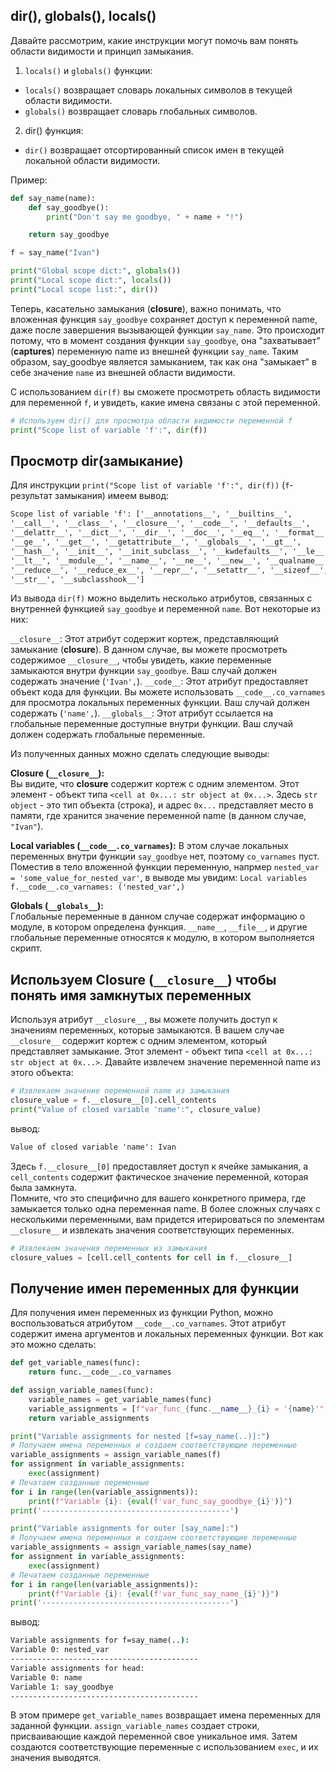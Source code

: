 ## dir(), globals(), locals()
Давайте рассмотрим, какие инструкции могут помочь вам понять области видимости и принцип замыкания.

1. `locals()` и `globals()` функции:  
- `locals()` возвращает словарь локальных символов в текущей области видимости.
- `globals()` возвращает словарь глобальных символов.  

2. dir() функция:  
- `dir()` возвращает отсортированный список имен в текущей локальной области видимости.


Пример:
```python
def say_name(name):
    def say_goodbye():
        print("Don't say me goodbye, " + name + "!")

    return say_goodbye

f = say_name("Ivan")

print("Global scope dict:", globals())
print("Local scope dict:", locals())
print("Local scope list:", dir())
```

Теперь, касательно замыкания (**closure**), важно понимать, что вложенная функция `say_goodbye` сохраняет доступ к переменной name, даже после завершения вызывающей функции `say_name`. Это происходит потому, что в момент создания функции `say_goodbye`, она "захватывает" (**captures**) переменную name из внешней функции `say_name`. Таким образом, say_goodbye является замыканием, так как она "замыкает" в себе значение `name` из внешней области видимости.

С использованием `dir(f)` вы сможете просмотреть область видимости для переменной `f`, и увидеть, какие имена связаны с этой переменной.
```python
# Используем dir() для просмотра области видимости переменной f
print("Scope list of variable 'f':", dir(f))
```

## Просмотр dir(замыкание)
Для инструкции `print("Scope list of variable 'f':", dir(f))` (`f`- результат замыкания) имеем вывод:
```cmd
Scope list of variable 'f': ['__annotations__', '__builtins__',  
'__call__', '__class__', '__closure__', '__code__', '__defaults__',  
'__delattr__', '__dict__', '__dir__', '__doc__', '__eq__', '__format__',  
'__ge__', '__get__', '__getattribute__', '__globals__', '__gt__',  
'__hash__', '__init__', '__init_subclass__', '__kwdefaults__', '__le__',  
'__lt__', '__module__', '__name__', '__ne__', '__new__', '__qualname__',  
'__reduce__', '__reduce_ex__', '__repr__', '__setattr__', '__sizeof__',  
'__str__', '__subclasshook__']
```

Из вывода `dir(f)` можно выделить несколько атрибутов, связанных с внутренней функцией `say_goodbye` и переменной `name`. Вот некоторые из них:

`__closure__`: Этот атрибут содержит кортеж, представляющий замыкание (**closure**). В данном случае, вы можете просмотреть содержимое `__closure__`, чтобы увидеть, какие переменные замыкаются внутри функции `say_goodbye`. Ваш случай должен содержать значение (`'Ivan',`).
`__code__`: Этот атрибут предоставляет объект кода для функции. Вы можете использовать `__code__.co_varnames` для просмотра локальных переменных функции. Ваш случай должен содержать (`'name',`).
`__globals__`: Этот атрибут ссылается на глобальные переменные доступные внутри функции. Ваш случай должен содержать глобальные переменные.

Из полученных данных можно сделать следующие выводы:

**Closure (`__closure__`):**  
Вы видите, что __closure__ содержит кортеж с одним элементом. Этот элемент - объект типа `<cell at 0x...: str object at 0x...>`. Здесь `str object` - это тип объекта (строка), и адрес `0x...` представляет место в памяти, где хранится значение переменной name (в данном случае, `"Ivan"`).

**Local variables (`__code__.co_varnames`):** 
В этом случае локальных переменных внутри функции `say_goodbye` нет, поэтому `co_varnames` пуст. Поместив в тело вложенной функции переменную, напрмер `nested_var = 'some_value_for_nested_var'`, в выводе мы увидим: `Local variables f.__code__.co_varnames: ('nested_var',)`

**Globals (`__globals__`):**  
Глобальные переменные в данном случае содержат информацию о модуле, в котором определена функция. `__name__`, `__file__`, и другие глобальные переменные относятся к модулю, в котором выполняется скрипт.

## Используем Closure (`__closure__`) чтобы понять имя замкнутых переменных
Используя атрибут `__closure__`, вы можете получить доступ к значениям переменных, которые замыкаются. В вашем случае `__closure__` содержит кортеж с одним элементом, который представляет замыкание. Этот элемент - объект типа `<cell at 0x...: str object at 0x...>`. Давайте извлечем значение переменной name из этого объекта:
```python
# Извлекаем значение переменной name из замыкания
closure_value = f.__closure__[0].cell_contents
print("Value of closed variable 'name':", closure_value)
```
вывод:
```cmd
Value of closed variable 'name': Ivan
```
Здесь `f.__closure__[0]` предоставляет доступ к ячейке замыкания, а `cell_contents` содержит фактическое значение переменной, которая была замкнута.  
Помните, что это специфично для вашего конкретного примера, где замыкается только одна переменная name. В более сложных случаях с несколькими переменными, вам придется итерироваться по элементам `__closure__` и извлекать значения соответствующих переменных.
```python
# Извлекаем значения переменных из замыкания
closure_values = [cell.cell_contents for cell in f.__closure__]
```

## Получение имен переменных для функции
Для получения имен переменных из функции Python, можно воспользоваться атрибутом `__code__.co_varnames`. Этот атрибут содержит имена аргументов и локальных переменных функции. Вот как это можно сделать:
```python
def get_variable_names(func):
    return func.__code__.co_varnames

def assign_variable_names(func):
    variable_names = get_variable_names(func)
    variable_assignments = [f"var_func_{func.__name__}_{i} = '{name}'" for i, name in enumerate(variable_names)]
    return variable_assignments

print("Variable assignments for nested [f=say_name(..)]:")
# Получаем имена переменных и создаем соответствующие переменные
variable_assignments = assign_variable_names(f)
for assignment in variable_assignments:
    exec(assignment)
# Печатаем созданные переменные
for i in range(len(variable_assignments)):
    print(f"Variable {i}: {eval(f'var_func_say_goodbye_{i}')}")
print('------------------------------------------')

print("Variable assignments for outer [say_name]:")
# Получаем имена переменных и создаем соответствующие переменные
variable_assignments = assign_variable_names(say_name)
for assignment in variable_assignments:
    exec(assignment)
# Печатаем созданные переменные
for i in range(len(variable_assignments)):
    print(f"Variable {i}: {eval(f'var_func_say_name_{i}')}")
print('------------------------------------------')
```
вывод:
```cmd
Variable assignments for f=say_name(..):
Variable 0: nested_var
------------------------------------------
Variable assignments for head:
Variable 0: name
Variable 1: say_goodbye
------------------------------------------
```
В этом примере `get_variable_names` возвращает имена переменных для заданной функции. `assign_variable_names` создает строки, присваивающие каждой переменной свое уникальное имя. Затем создаются соответствующие переменные с использованием `exec`, и их значения выводятся.


